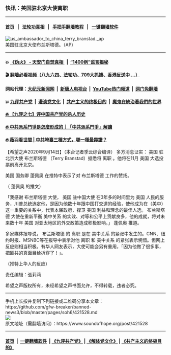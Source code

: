 ### 快讯：美国驻北京大使离职
------------------------

#### [首页](https://github.com/gfw-breaker/banned-news3/blob/master/README.md) &nbsp;&nbsp;|&nbsp;&nbsp; [法轮功真相](https://github.com/begood0513/basic/blob/master/README.md)  &nbsp;&nbsp;|&nbsp;&nbsp; [手把手翻墙教程](https://github.com/gfw-breaker/guides/wiki)  &nbsp;&nbsp;|&nbsp;&nbsp; [一键翻墙软件](https://github.com/gfw-breaker/nogfw/blob/master/README.md)  



<div><img alt="us_ambassador_to_china_terry_branstad._ap" src="https://img.soundofhope.org/2020-09/1600085879301.jpg"/>
<br/><figcaption class="caption">
 美国驻北京大使布兰斯塔德。（AP）
</figcaption></div><hr/>

#### 💥 [《伪火》 - 天安门自焚真相 ](http://141.164.51.119:10000/videos/blog/weihuo.html)&nbsp; |&nbsp; [“1400例”谎言揭秘  ](http://141.164.51.119:10000/videos/blog/jiexi1400.html)

#### [ 🎬  翻墙必看视频（八九六四、法轮功、709大抓捕、香港反送中 ...）](https://github.com/gfw-breaker/links/blob/master/banned.md)

#### 网站代理：[大纪元新闻网](http://167.172.10.89:10080/gb/) &nbsp;|&nbsp; [新唐人电视台](http://167.172.10.89:8808/gb/)  &nbsp;|&nbsp; [YouTube热门频道](http://158.247.203.241/youtube.html) &nbsp;|&nbsp; [网门免翻墙](http://158.247.203.241:11000/show.aspx?name=ogHome)

#### 💥 [九评共产党](http://141.164.51.119:10000/videos/res/jiuping/)&nbsp; |&nbsp; [漫谈党文化](http://141.164.51.119:10000/videos/res/mtdwh/)&nbsp; |&nbsp; [共产主义的终极目的](http://141.164.51.119:10000/videos/res/zjmd/)&nbsp; |&nbsp; [魔鬼在統治著我們的世界](http://141.164.51.119:10000/videos/res/TheSpecter/)  

#### [ 🔥  【九評之七】评中国共产党的杀人历史](http://141.164.51.119:10000/videos/news/../res/jiuping/index.html)

#### [ 🔥  中共派系鬥爭是怎麼形成的｜「中共派系鬥爭」解讀](http://141.164.51.119:10000/videos/news/don02.html)

#### [ 🔥  薇羽看世間 | 中共垮臺三種方式，哪一種最靠譜？](http://141.164.51.119:10000/videos/news/weiyu01.html)

<div><div class="Content__Wrapper sc-1bvya0-0 grZQxZ">
 <p class="meta-top">
  <span class="meta">
   【希望之声2020年9月14日】（本台记者季云综合编译）
  </span>
  多方消息证实：
  <ok href="/term/1045">
   美国
  </ok>
  驻北京大使
  <ok href="/term/18636">
   布兰斯塔德
  </ok>
  （Terry Branstad）据悉将
  <ok href="/term/10684">
   离职
  </ok>
  。他将在11月
  <ok href="/term/1045">
   美国
  </ok>
  大选投票前离开北京。
 </p>
 <p>
  <ok href="/term/1045">
   美国
  </ok>
  国务卿
  <ok href="/term/4007">
   蓬佩奥
  </ok>
  在推特中表示了对
  <ok href="/term/18636">
   布兰斯塔德
  </ok>
  工作的赞扬。
 </p>
 <div class="soh-embed">
  <div class="soh-embed-inner">
   <div class="iframely-embed" style="max-width: 550px;">
    <div class="iframely-responsive">
    </div>
   </div>
  </div>
 </div>
 <p>
  （
  <ok href="/term/4007">
   蓬佩奥
  </ok>
  的推文）
 </p>
 <div class="AD_Embed__Wrap-sc-1xslmin-0 igMuqX module desktop">
  <div>
  </div>
 </div>
 <p>
  「我感谢
  <ok href="/term/18636">
   布兰斯塔德
  </ok>
  大使，
  <ok href="/term/1045">
   美国
  </ok>
  <ok href="/term/129589">
   驻中国大使
  </ok>
  在3年多的时间里为
  <ok href="/term/1045">
   美国
  </ok>
  人民的服务，川普总统选定他，是因为他数十年跟中国打交道的经验，使他成为在（美中）这一重要的关系中，代表本届政府，捍卫
  <ok href="/term/1045">
   美国
  </ok>
  利益和理念的最佳人选。
  <ok href="/term/18636">
   布兰斯塔德
  </ok>
  大使在重新平衡
  <ok href="/term/3103">
   美中关系
  </ok>
  的实效、对等和公平上贡献良多，他的成就，将对未来数十年
  <ok href="/term/1045">
   美国
  </ok>
  对亚太地区的外交政策造成积极影响。」
  <ok href="/term/4007">
   蓬佩奥
  </ok>
  推道。
 </p>
 <p>
  多家媒体报导说，
  <ok href="/term/18636">
   布兰斯塔德
  </ok>
  的
  <ok href="/term/10684">
   离职
  </ok>
  是在
  <ok href="/term/3103">
   美中关系
  </ok>
  的紧张中发生的。CNN、纽约时报、MSNBC等在报导中表示对他
  <ok href="/term/10684">
   离职
  </ok>
  和
  <ok href="/term/3103">
   美中关系
  </ok>
  的紧张表示惋惜。但网上反应则相当积极。有华人网友表示，大使可能会另有重用，「因为他做了很多事，把匪共的真面目给拆穿了！」。
 </p>
 <p>
 </p>
 <div class="soh-embed">
  <div class="soh-embed-inner">
   <div class="iframely-embed" style="max-width: 550px;">
    <div class="iframely-responsive">
    </div>
   </div>
  </div>
 </div>
 <p>
  （推特上华人的反应）
 </p>
 <p class="meta-btm">
  责任编辑：張莉莉
 </p>
 <p class="meta-btm">
  希望之声版权所有，未经希望之声书面允许，不得转载，违者必究。
 </p>
</div>
</div>
<hr/>
手机上长按并复制下列链接或二维码分享本文章：<br/>
https://github.com/gfw-breaker/banned-news3/blob/master/pages/soh6/421528.md <br/>
<a href='https://github.com/gfw-breaker/banned-news3/blob/master/pages/soh6/421528.md'><img src='https://github.com/gfw-breaker/banned-news3/blob/master/pages/soh6/421528.md.png'/></a> <br/>
原文地址（需翻墙访问）：https://www.soundofhope.org/post/421528


------------------------
#### [首页](https://github.com/gfw-breaker/banned-news3/blob/master/README.md) &nbsp;|&nbsp; [一键翻墙软件](https://github.com/gfw-breaker/nogfw/blob/master/README.md) &nbsp;| [《九评共产党》](https://github.com/gfw-breaker/9ping.md/blob/master/README.md#九评之一评共产党是什么) | [《解体党文化》](https://github.com/gfw-breaker/jtdwh.md/blob/master/README.md) | [《共产主义的终极目的》](https://github.com/gfw-breaker/gczydzjmd.md/blob/master/README.md)


<img src='http://gfw-breaker.win/banned-news3/pages/soh6/421528.md' width='0px' height='0px'/>